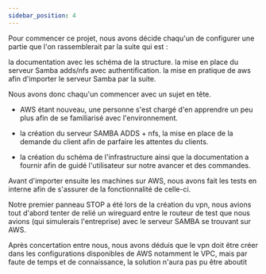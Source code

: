 ```yaml
---
sidebar_position: 4
---
```


Pour commencer ce projet, nous avons décide chaqu'un de configurer une partie que l'on rassemblerait par la suite qui est :

la documentation avec les schéma de la structure.
la mise en place du serveur Samba adds/nfs avec authentification.
la mise en pratique de aws afin d'importer le serveur Samba par la suite.

Nous avons donc chaqu'un commencer avec un sujet en tête.

- AWS étant nouveau, une personne s'est chargé d'en apprendre un peu plus afin de se familiarisé avec l'environnement.

- la création du serveur SAMBA ADDS + nfs, la mise en place de la demande du client afin de parfaire les attentes du clients.

- la création du schéma de l'infrastructure ainsi que la documentation a fournir afin de guidé l'utilisateur sur notre avancer et des commandes.

Avant d'importer ensuite les machines sur AWS, nous avons fait les tests en interne afin de s'assurer de la fonctionnalité de celle-ci.

Notre premier panneau STOP a été lors de la création du vpn, nous avions tout d'abord tenter de relié un wireguard entre le routeur de test que nous avions (qui simulerais l'entreprise) avec le serveur SAMBA se trouvant sur AWS.

Après concertation entre nous, nous avons déduis que le vpn doit être créer dans les configurations disponibles de AWS notamment le VPC, mais par faute de temps et de connaissance, la solution n'aura pas pu être aboutit